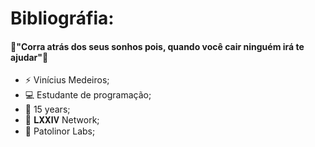 # Bibliográfia:

#### 📌"Corra atrás dos seus sonhos pois, quando você cair ninguém irá te ajudar"🚀

-  ⚡ Vinícius Medeiros;
-  💻 Estudante de programação;
-  👅 15 years;
-  🚩 𝐋𝐗𝐗𝐈𝐕 Network;
-  🧪 Patolinor Labs;
